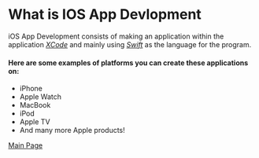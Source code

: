 # What is IOS App Devlopment 

iOS App Development consists of making an application within the application [_XCode_](https://developer.apple.com/xcode/) and mainly using [_Swift_](https://developer.apple.com/swift/) as the language for the program. 

#### Here are some examples of platforms you can create these applications on:
* iPhone
* Apple Watch
* MacBook
* iPod
* Apple TV
* And many more Apple products!

[Main Page](https://github.com/HaileyJessee/Markdown-Challenge)
